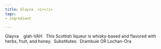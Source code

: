 ```yaml
---
title: Glayva  <i></i>
tags:
- ingredient

---
```

Glayva    glah-VAH   This Scottish liqueur is whisky-based and flavored with herbs, fruit, and honey.  Substitutes:  Drambuie OR Lochan-Ora

